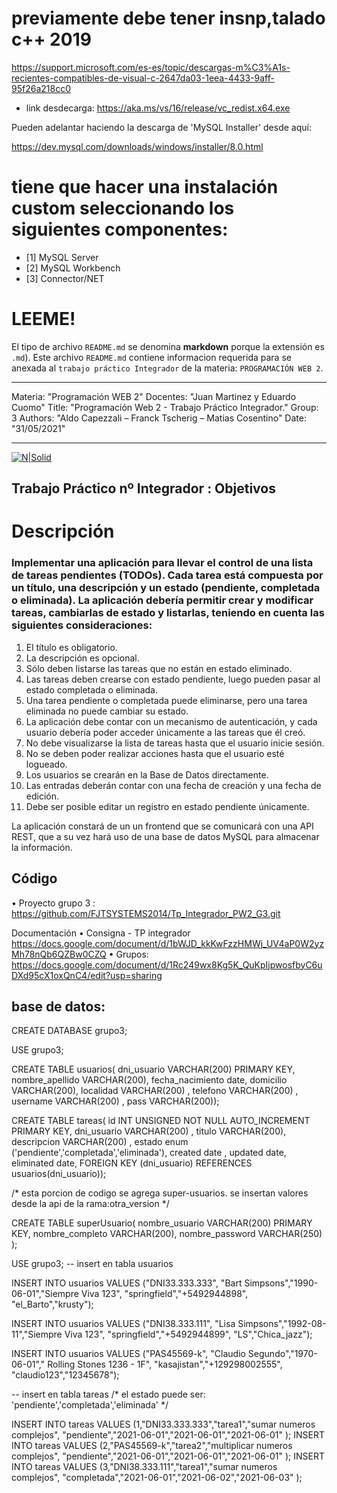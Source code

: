 # previamente debe tener insnp,talado c++ 2019
https://support.microsoft.com/es-es/topic/descargas-m%C3%A1s-recientes-compatibles-de-visual-c-2647da03-1eea-4433-9aff-95f26a218cc0
* link desdecarga: 
https://aka.ms/vs/16/release/vc_redist.x64.exe

Pueden adelantar haciendo la descarga de 'MySQL Installer' desde aquí:

https://dev.mysql.com/downloads/windows/installer/8.0.html


# tiene que hacer una instalación custom seleccionando los siguientes componentes:

* [1] MySQL Server
* [2] MySQL Workbench
* [3] Connector/NET



# LEEME!

El tipo de archivo `README.md` se denomina **markdown** porque la extensión es `.md`).
Este archivo `README.md` contiene informacion requerida para se anexada al `trabajo práctico Integrador` de la materia: `PROGRAMACIÓN WEB 2`.

---

Materia: "Programación WEB 2"
Docentes: "Juan Martinez y Eduardo Cuomo"
Title: "Programación Web 2 - Trabajo Práctico Integrador."
Group: 3
Authors: "Aldo Capezzali – Franck Tscherig – Matias Cosentino"
Date: "31/05/2021"

---

[![N|Solid](https://i.ibb.co/kg7pkTq/iupa.png)](https://iupa.edu.ar/campus/login/index.php)

## Trabajo Práctico nº Integrador : Objetivos

# Descripción

### Implementar una aplicación para llevar el control de una lista de tareas pendientes (TODOs). Cada tarea está compuesta por un título, una descripción y un estado (pendiente, completada o eliminada). La aplicación debería permitir crear y modificar tareas, cambiarlas de estado y listarlas, teniendo en cuenta las siguientes consideraciones:

1. El título es obligatorio.
2. La descripción es opcional.
3. Sólo deben listarse las tareas que no están en estado eliminado.
4. Las tareas deben crearse con estado pendiente, luego pueden pasar al estado completada o eliminada.
5. Una tarea pendiente o completada puede eliminarse, pero una tarea eliminada no puede cambiar su estado.
6. La aplicación debe contar con un mecanismo de autenticación, y cada usuario debería poder acceder únicamente a las tareas que él creó.
7. No debe visualizarse la lista de tareas hasta que el usuario inicie sesión.
8. No se deben poder realizar acciones hasta que el usuario esté logueado.
9. Los usuarios se crearán en la Base de Datos directamente.
10. Las entradas deberán contar con una fecha de creación y una fecha de edición.
11. Debe ser posible editar un registro en estado pendiente únicamente.

La aplicación constará de un un frontend que se comunicará con una API REST, que a su vez hará uso de una base de datos MySQL para almacenar la información.

## Código
• Proyecto grupo 3 : https://github.com/FJTSYSTEMS2014/Tp_Integrador_PW2_G3.git

Documentación
• Consigna - TP integrador https://docs.google.com/document/d/1bWJD_kkKwFzzHMWj_UV4aP0W2yzMh78nQb6QZBw0CZQ
• Grupos: https://docs.google.com/document/d/1Rc249wx8Kg5K_QuKpIjpwosfbyC6uDXd95cX1oxQnC4/edit?usp=sharing

## base de datos:
CREATE DATABASE grupo3;

USE grupo3;

CREATE TABLE usuarios(
dni_usuario VARCHAR(200)  PRIMARY KEY,
nombre_apellido VARCHAR(200),
fecha_nacimiento date,
domicilio VARCHAR(200),
localidad VARCHAR(200) ,
telefono VARCHAR(200) ,
username VARCHAR(200) ,
pass VARCHAR(200));

CREATE TABLE tareas(
id INT  UNSIGNED NOT NULL AUTO_INCREMENT  PRIMARY KEY,
dni_usuario VARCHAR(200) ,
titulo VARCHAR(200),
descripcion VARCHAR(200) ,
estado enum ('pendiente','completada','eliminada'),
created date ,
updated date,
eliminated date,
FOREIGN KEY (dni_usuario) REFERENCES usuarios(dni_usuario));

/* esta porcion de codigo se agrega super-usuarios.
se insertan valores desde la api de la rama:otra_version */ 

CREATE TABLE superUsuario(
nombre_usuario VARCHAR(200) PRIMARY KEY,
nombre_completo VARCHAR(200),
nombre_password VARCHAR(250)  
);

USE grupo3;
--  insert en tabla usuarios

INSERT INTO usuarios VALUES ("DNI33.333.333", "Bart Simpsons","1990-06-01","Siempre Viva 123", "springfield","+5492944898", "el_Barto","krusty");

INSERT INTO usuarios VALUES ("DNI38.333.111", "Lisa Simpsons","1992-08-11","Siempre Viva 123", "springfield","+5492944899", "LS","Chica_jazz");

INSERT INTO usuarios VALUES ("PAS45569-k", "Claudio Segundo","1970-06-01"," Rolling Stones 1236 - 1F", "kasajistan","+129298002555", "claudio123","12345678");

--  insert  en tabla tareas
/* el estado puede ser: 'pendiente','completada','eliminada' */

INSERT INTO tareas VALUES (1,"DNI33.333.333","tarea1","sumar numeros complejos", "pendiente","2021-06-01","2021-06-01","2021-06-01" );
INSERT INTO tareas VALUES (2,"PAS45569-k","tarea2","multiplicar numeros complejos", "pendiente","2021-06-01","2021-06-01","2021-06-01" );
INSERT INTO tareas VALUES (3,"DNI38.333.111","tarea1","sumar numeros complejos", "completada","2021-06-01","2021-06-02","2021-06-03" );